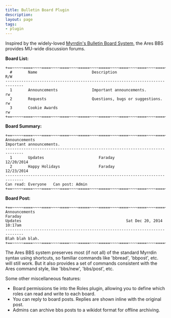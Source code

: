 ```yaml
---
title: Bulletin Board Plugin
description:
layout: page
tags: 
- plugin
---
```


Inspired by the widely-loved [Myrrdin's  Bulletin Board System](http://www.firstmagic.com/~merlin/mushcode/mc.bb.html), the Ares BBS provides MU-wide discussion forums.

**Board List:**

    +==~~~~~====~~~~====~~~~====~~~~=====~~~~=====~~~~====~~~~====~~~~====~~~~~==+
      #       Name                        Description                         R/W
    ------------------------------------------------------------------------------
      1       Announcements               Important announcements.            rw   
      2       Requests                    Questions, bugs or suggestions.     rw   
      3       Cookie Awards                                                   rw   
    +==~~~~~====~~~~====~~~~====~~~~=====~~~~=====~~~~====~~~~====~~~~====~~~~~==+


**Board Summary:**

    +==~~~~~====~~~~====~~~~====~~~~=====~~~~=====~~~~====~~~~====~~~~====~~~~~==+
    Announcements                 
    Important announcements.
    ------------------------------------------------------------------------------
      1       Updates                        Faraday                   12/20/2014 
      2       Happy Holidays                 Faraday                   12/23/2014 
    ------------------------------------------------------------------------------
    Can read: Everyone   Can post: Admin
    +==~~~~~====~~~~====~~~~====~~~~=====~~~~=====~~~~====~~~~====~~~~====~~~~~==+


**Board Post:**

    +==~~~~~====~~~~====~~~~====~~~~=====~~~~=====~~~~====~~~~====~~~~====~~~~~==+
    Announcements                                                         Faraday
    Updates                                              Sat Dec 20, 2014 10:17am
    ------------------------------------------------------------------------------
    Blah blah blah.
    +==~~~~~====~~~~====~~~~====~~~~=====~~~~=====~~~~====~~~~====~~~~====~~~~~==+


The Ares BBS system preserves most (if not all) of the standard Myrrdin syntax using shortcuts, so familiar commands like 'bbread', 'bbpost', etc. will still work.  But it also provides a set of commands consistent with the Ares command style, like 'bbs/new', 'bbs/post', etc.

Some other miscellaneous features:

* Board permissions tie into the Roles plugin, allowing you to define which roles can read and write to each board.
* You can reply to board posts.  Replies are shown inline with the original post.
* Admins can archive bbs posts to a wikidot format for offline archiving.